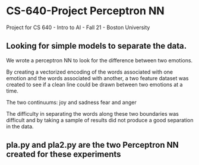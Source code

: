 # CS-640-Project Perceptron NN
Project for CS 640 -  Intro to AI - Fall 21 - Boston University

## Looking for simple models to separate the data.
We wrote a perceptron NN to look for the difference between two emotions. 

By creating a vectorized encoding of the words associated with one emotion and the words associated with another,
a two feature dataset was created to see if a clean line could be drawn between two emotions at a time.

The two continuums:
joy and sadness 
fear and anger 

The difficulty in separating the words along these two boundaries was difficult and by taking a sample of results did not produce a good separation in the data.

##  pla.py and pla2.py are the two Perceptron NN created for these experiments